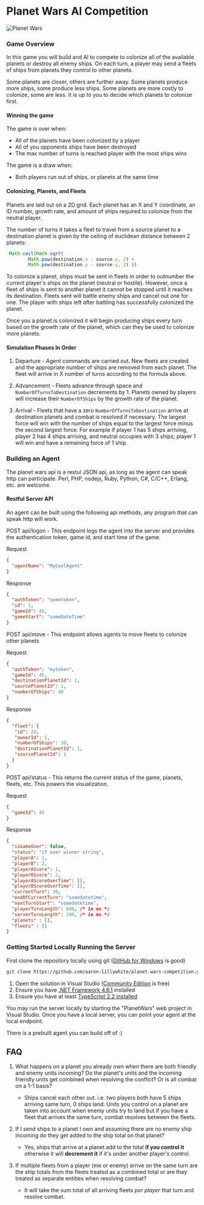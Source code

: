 

# Planet Wars AI Competition

![Planet Wars](https://cloud.githubusercontent.com/assets/563819/12822156/4062f4c0-cb2c-11e5-9672-7d94c6338970.gif)

### Game Overview

In this game you will build and AI to compete to colonize all of the available planets or destroy all enemy ships. On each turn, a player may send a fleets of ships from planets they control to other planets. 

Some planets are closer, others are further away. Some planets produce more ships, some produce less ships. Some planets are more costly to colonize, some are less. It is up to you to decide which planets to colonize first.

#### Winning the game

The game is over when:

* All of the planets have been colonized by a player
* All of you opponents ships have been destroyed
* The max number of turns is reached player with the most ships wins

The game is a draw when:

* Both players run out of ships, or planets at the same time

#### Colonizing, Planets, and Fleets

Planets are laid out on a 2D grid. Each planet has an X and Y coordinate, an ID number, growth rate, and amount of ships required to colonize from the neutral player.

The number of turns it takes a fleet to travel from a source planet to a destination planet is given by the ceiling of euclidean distance between 2 planets:
```javascript
 Math.ceil(Math.sqrt(
        Math.pow(destination.x - source.x, 2) + 
        Math.pow(destination.y - source.y, 2) ))
```

To colonize a planet, ships must be sent in fleets in order to outnumber the current player's ships on the planet (neutral or hostile). However, once a fleet of ships is sent to another planet it cannot be stopped until it reaches its destination. Fleets sent will battle enemy ships and cancel out one for one. The player with ships left after battling has successfully colonized the planet.

Once you a planet is colonized it will begin producing ships every turn based on the growth rate of the planet, which can they be used to colonize more planets.

#### Simulation Phases In Order

1. Departure - Agent commands are carried out. New fleets are created and the appropriate number of ships are removed from each planet. The fleet will arrive in X number of turns according to the formula above.

2. Advancement - Fleets advance through space and `NumberOfTurnsToDestination` decrements by 1. Planets owned by players will increase their `NumberOfShips` by the growth rate of the planet.

3. Arrival - Fleets that have a zero `NumberOfTurnsToDestination` arrive at destination planets and combat is resolved if necessary. The largest force will win with the number of ships equal to the largest force minus the second largest force. For example if player 1 has 5 ships arriving, player 2 has 4 ships arriving, and neutral occupies with 3 ships; player 1 will win and have a remaining force of 1 ship.
 

### Building an Agent

The planet wars api is a restul JSON api, as long as the agent can speak http can participate. Perl, PHP, nodejs, Ruby, Python, C#, C/C++, Erlang, etc. are welcome.

#### Restful Server API

An agent can be built using the following api methods, any program that can speak http will work.

POST api/logon - This endpoint logs the agent into the server and provides the authentication token, game id, and start time of the game.

Request
```json
{
  "agentName": "MyCoolAgent"
}
```

Response
```json
{
  "authToken": "sometoken",
  "id": 1,
  "gameId": 45,
  "gameStart": "someDateTime"
}
```

POST api/move - This endpoint allows agents to move fleets to colonize other planets

Request
```json
{
  "authToken": "mytoken",
  "gameId": 45,
  "destinationPlanetId": 1,
  "sourcePlanetId": 1,
  "numberOfShips": 30
}
```

Response
```json
{
  "fleet": {
   "id": 22,
   "ownerId": 1,
   "numberOfShips": 30,
   "destinationPlanetId": 1,
   "sourcePlanetId": 1
  }
}
```

POST api/status - This returns the current status of the game, planets, fleets, etc. This powers the visualization.

Request
```json
{
  "gameId": 45
}
```

Response
```json
{
  "isGameOver": false,
  "status": "if over winner string",
  "playerA": 1,
  "playerB": 2,
  "playerAScore": 1,
  "playerBScore": 2,
  "playerAScoreOverTime": [],
  "playerBScoreOverTime": [],
  "currentTurn": 30,
  "endOfCurrentTurn": "somedatetime",
  "nextTurnStart": "somedatetime",
  "playerTurnLength": 600, /* in ms */
  "serverTurnLength": 200, /* in ms */
  "planets" : [],
  "fleets" : []
}
```

### Getting Started Locally Running the Server
 
First clone the repository locally using git ([GitHub for Windows](http://windows.github.com) is good)

```bash
git clone https://github.com/aaron-lillywhite/planet-wars-competition.git`
```

1. Open the solution in Visual Studio ([Community Edition](https://www.visualstudio.com/vs/) is free)
2. Ensure you have [.NET Framework 4.6.1](https://www.microsoft.com/en-us/download/details.aspx?id=49981) installed
3. Ensure you have at least [TypeScript 2.2 installed](http://typescriptlang.org)

You may run the server locally by starting the "PlanetWars" web project in Visual Studio. Once you have a local server, you can point your agent at the local endpoint.

There is a prebuilt agent you can build off of :)

## FAQ

1. What happens on a planet you already own when there are both friendly and enemy units incoming? Do the planet's units and the incoming friendly units get combined when resolving the conflict? Or is all combat on a 1-1 basis?

   - Ships cancel each other out. i.e. two players both have 5 ships arriving same turn, 0 ships land. Units you control on a planet are taken into account when enemy units try to land but if you have a fleet that arrives the same turn, combat resolves between the fleets.

2. If I send ships to a planet I own and assuming there are no enemy ship incoming do they get added to the ship total on that planet? 

   - Yes, ships that arrive at a planet add to the total **if you control it** otherwise it will **decrement it** if it's under another player's control.

3. If multiple fleets from a player (me or enemy) arrive on the same turn are the ship totals from the fleets treated as a combined total or are they treated as separate entities when resolving combat?

   - It will take the sum total of all arriving fleets *per player* that turn and resolve combat.
